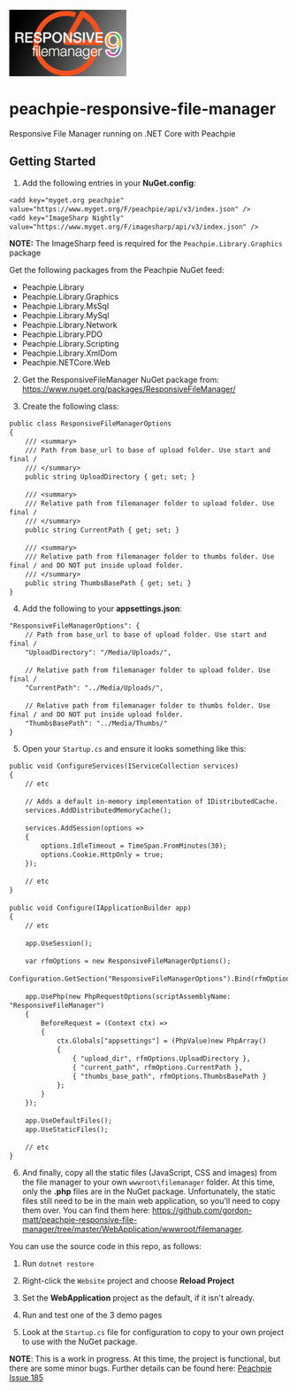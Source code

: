 ![Peachpie Responsive File Manager](https://github.com/gordon-matt/peachpie-responsive-file-manager/raw/master/Misc/logo.png)

# peachpie-responsive-file-manager
Responsive File Manager running on .NET Core with Peachpie

## Getting Started

1. Add the following entries in your **NuGet.config**:

```
<add key="myget.org peachpie" value="https://www.myget.org/F/peachpie/api/v3/index.json" />
<add key="ImageSharp Nightly" value="https://www.myget.org/F/imagesharp/api/v3/index.json" />
```

**NOTE:** The ImageSharp feed is required for the `Peachpie.Library.Graphics` package

Get the following packages from the Peachpie NuGet feed:
  - Peachpie.Library
  - Peachpie.Library.Graphics
  - Peachpie.Library.MsSql
  - Peachpie.Library.MySql
  - Peachpie.Library.Network
  - Peachpie.Library.PDO
  - Peachpie.Library.Scripting
  - Peachpie.Library.XmlDom
  - Peachpie.NETCore.Web

2. Get the ResponsiveFileManager NuGet package from: https://www.nuget.org/packages/ResponsiveFileManager/

3. Create the following class:

```
public class ResponsiveFileManagerOptions
{
    /// <summary>
    /// Path from base_url to base of upload folder. Use start and final /
    /// </summary>
    public string UploadDirectory { get; set; }

    /// <summary>
    /// Relative path from filemanager folder to upload folder. Use final /
    /// </summary>
    public string CurrentPath { get; set; }

    /// <summary>
    /// Relative path from filemanager folder to thumbs folder. Use final / and DO NOT put inside upload folder.
    /// </summary>
    public string ThumbsBasePath { get; set; }
}
```

4. Add the following to your **appsettings.json**:

```
"ResponsiveFileManagerOptions": {
    // Path from base_url to base of upload folder. Use start and final /
    "UploadDirectory": "/Media/Uploads/",

    // Relative path from filemanager folder to upload folder. Use final /
    "CurrentPath": "../Media/Uploads/",

    // Relative path from filemanager folder to thumbs folder. Use final / and DO NOT put inside upload folder.
    "ThumbsBasePath": "../Media/Thumbs/"
}
```

5. Open your `Startup.cs` and ensure it looks something like this:

```
public void ConfigureServices(IServiceCollection services)
{
    // etc
	
    // Adds a default in-memory implementation of IDistributedCache.
    services.AddDistributedMemoryCache();

    services.AddSession(options =>
    {
        options.IdleTimeout = TimeSpan.FromMinutes(30);
        options.Cookie.HttpOnly = true;
    });
	
    // etc
}

public void Configure(IApplicationBuilder app)
{
    // etc

    app.UseSession();

    var rfmOptions = new ResponsiveFileManagerOptions();
    Configuration.GetSection("ResponsiveFileManagerOptions").Bind(rfmOptions);

    app.UsePhp(new PhpRequestOptions(scriptAssemblyName: "ResponsiveFileManager")
    {
        BeforeRequest = (Context ctx) =>
        {
            ctx.Globals["appsettings"] = (PhpValue)new PhpArray()
            {
                { "upload_dir", rfmOptions.UploadDirectory },
                { "current_path", rfmOptions.CurrentPath },
                { "thumbs_base_path", rfmOptions.ThumbsBasePath }
            };
        }
    });

    app.UseDefaultFiles();
    app.UseStaticFiles();
	
    // etc
}
```

6. And finally, copy all the static files (JavaScript, CSS and images) from the file manager to your own `wwwroot\filemanager` folder. At this time, only the **.php** files are in the NuGet package. Unfortunately, the static files still need to be in the main web application, so you'll need to copy them over. You can find them here: https://github.com/gordon-matt/peachpie-responsive-file-manager/tree/master/WebApplication/wwwroot/filemanager.

You can use the source code in this repo, as follows:

1. Run `dotnet restore`

2. Right-click the `Website` project and choose **Reload Project**

3. Set the **WebApplication** project as the default, if it isn't already.

4. Run and test one of the 3 demo pages

5. Look at the `Startup.cs` file for configuration to copy to your own project to use with the NuGet package.

**NOTE**: This is a work in progress. At this time, the project is functional, but there are some minor bugs. Further details can be found here: [Peachpie Issue 185](https://github.com/peachpiecompiler/peachpie/issues/185)
